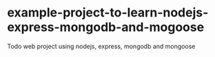 # example-project-to-learn-nodejs-express-mongodb-and-mogoose
Todo web project using nodejs, express, mongodb and mongoose
